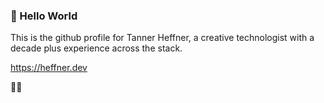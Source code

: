 ### 🌊 Hello World

This is the github profile for Tanner Heffner, a creative technologist with a decade plus experience across the stack.

https://heffner.dev

🏄‍♂️

<!--
**tjheffner/tjheffner** is a ✨ _special_ ✨ repository because its `README.md` (this file) appears on your GitHub profile.

Here are some ideas to get you started:

- 🔭 I’m currently working on ...
- 🌱 I’m currently learning ...
- 👯 I’m looking to collaborate on ...
- 🤔 I’m looking for help with ...
- 💬 Ask me about ...
- 📫 How to reach me: ...
- 😄 Pronouns: ...
- ⚡ Fun fact: ...
-->
